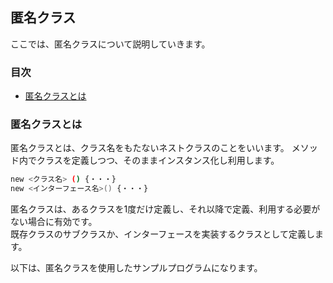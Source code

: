 ## 匿名クラス
ここでは、匿名クラスについて説明していきます。

### 目次
* [匿名クラスとは](#sec1)

### <a name="sec1"></a>匿名クラスとは
匿名クラスとは、クラス名をもたないネストクラスのことをいいます。
メソッド内でクラスを定義しつつ、そのままインスタンス化し利用します。

```sh
new <クラス名> () {・・・}
new <インターフェース名>() {・・・}
```

匿名クラスは、あるクラスを1度だけ定義し、それ以降で定義、利用する必要がない場合に有効です。  
既存クラスのサブクラスか、インターフェースを実装するクラスとして定義します。

以下は、匿名クラスを使用したサンプルプログラムになります。

```java

```